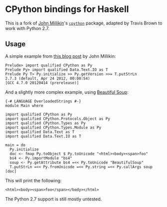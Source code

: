 CPython bindings for Haskell
============================

This is a fork of [John Millikin](https://john-millikin.com/)'s
[`cpython`](http://hackage.haskell.org/package/cpython) package,
adapted by Travis Brown to work with Python 2.7.

Usage
-----

A simple example from [this blog post](https://john-millikin.com/articles/ride-the-snake/)
by John Millikin:

    Prelude> import qualified CPython as Py
    Prelude Py> import qualified Data.Text.IO as T
    Prelude Py T> Py.initialize >> Py.getVersion >>= T.putStrLn
    2.7.3 (default, Apr 24 2012, 00:00:54) 
    [GCC 4.7.0 20120414 (prerelease)]

And a slightly more complex example, using [Beautiful Soup](http://www.crummy.com/software/BeautifulSoup/):

    {-# LANGUAGE OverloadedStrings #-}
    module Main where

    import qualified CPython as Py
    import qualified CPython.Protocols.Object as Py
    import qualified CPython.Types as Py
    import qualified CPython.Types.Module as Py
    import qualified Data.Text as T
    import qualified Data.Text.IO as T

    main = do
      Py.initialize
      doc <- fmap Py.toObject $ Py.toUnicode "<html><body><span>foo"
      bs4 <- Py.importModule "bs4"
      soup <- Py.getAttribute bs4 =<< Py.toUnicode "BeautifulSoup"
      T.putStrLn =<< Py.fromUnicode =<< Py.string =<< Py.callArgs soup [doc]

This will print the following:

    <html><body><span>foo</span></body></html>

The Python 2.7 support is still mostly untested.

